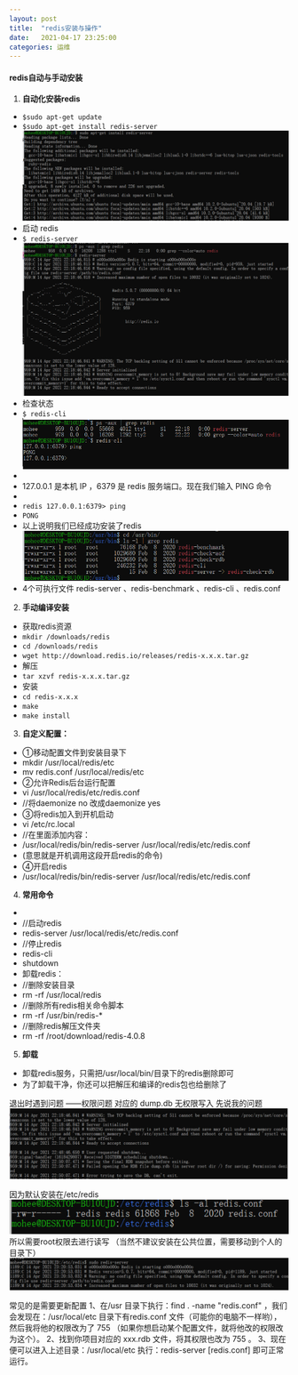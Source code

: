 ```yaml
---
layout: post
title:  "redis安装与操作"
date:   2021-04-17 23:25:00
categories: 运维
---
```


#### redis自动与手动安装   

1. **自动化安装redis**  
* `$sudo apt-get update`  
* `$sudo apt-get install redis-server`    
![avatar](/assets/images/study/20210414_redis_1.png)
* 启动 redis  
* `$ redis-server`  
![avatar](/assets/images/study/20210414_redis_2.png)
* 检查状态  
* `$ redis-cli`
![avatar](/assets/images/study/20210414_redis_3.png)
*
* 127.0.0.1 是本机 IP ，6379 是 redis 服务端口。现在我们输入 PING 命令  
* 
* `redis 127.0.0.1:6379> ping`  
* `PONG`  
* 以上说明我们已经成功安装了redis  
![avatar](/assets/images/study/20210414_redis_4.png)
* 4个可执行文件 redis-server 、redis-benchmark 、redis-cli 、redis.conf  
2. **手动编译安装**  
* 获取redis资源  
* `mkdir /downloads/redis`  
* `cd /downloads/redis`  
* `wget http://download.redis.io/releases/redis-x.x.x.tar.gz`  
* 解压  
* `tar xzvf redis-x.x.x.tar.gz`  
* 安装  
* `cd redis-x.x.x`  
* `make`  
* `make install`   
3. **自定义配置：**  
* ①移动配置文件到安装目录下
* mkdir /usr/local/redis/etc
* mv redis.conf /usr/local/redis/etc
* ②允许Redis后台运行配置
* vi /usr/local/redis/etc/redis.conf 
* //将daemonize no 改成daemonize yes
* ③将redis加入到开机启动
* vi /etc/rc.local 
* //在里面添加内容：
* /usr/local/redis/bin/redis-server /usr/local/redis/etc/redis.conf 
* (意思就是开机调用这段开启redis的命令)
* ④开启redis
* /usr/local/redis/bin/redis-server /usr/local/redis/etc/redis.conf
4. **常用命令**  
* 
* //启动redis
* redis-server /usr/local/redis/etc/redis.conf 
* //停止redis
* redis-cli
* shutdown 
* 卸载redis：
* //删除安装目录
* rm -rf /usr/local/redis 
* //删除所有redis相关命令脚本
* rm -rf /usr/bin/redis-* 
* //删除redis解压文件夹
* rm -rf /root/download/redis-4.0.8 
5. **卸载**
* 卸载redis服务，只需把/usr/local/bin/目录下的redis删除即可
* 为了卸载干净，你还可以把解压和编译的redis包也给删除了


退出时遇到问题
——权限问题
对应的 dump.db 无权限写入
先说我的问题
![avatar](/assets/images/study/20210414_redis_5.png)

因为默认安装在/etc/redis
![avatar](/assets/images/study/20210414_redis_6.png)
所以需要root权限去进行读写
（当然不建议安装在公共位置，需要移动到个人的目录下）
![avatar](/assets/images/study/20210414_redis_7.png)


常见的是需要更新配置
1、在/usr 目录下执行：find . -name "redis.conf" ，我们会发现在：/usr/local/etc 目录下有redis.conf 文件（可能你的电脑不一样哟），
然后我将他的权限改为了 755 （如果你想启动某个配置文件，就将他改的权限改为这个）。
2、找到你项目对应的 xxx.rdb 文件，将其权限也改为 755 。
3、现在便可以进入上述目录：/usr/local/etc 执行：redis-server [redis.conf] 即可正常运行。






